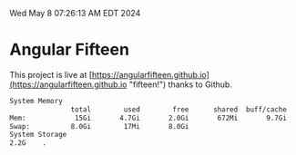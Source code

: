 Wed May  8 07:26:13 AM EDT 2024

# Angular Fifteen


This project is live at [https://angularfifteen.github.io](https://angularfifteen.github.io "fifteen!") thanks to Github.

```bash
System Memory
               total        used        free      shared  buff/cache   available
Mem:            15Gi       4.7Gi       2.0Gi       672Mi       9.7Gi        10Gi
Swap:          8.0Gi        17Mi       8.0Gi
System Storage
2.2G	.
